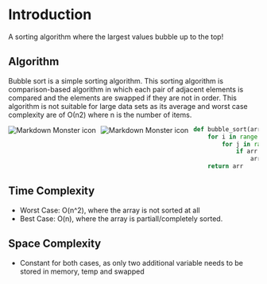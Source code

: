 # Introduction

A sorting algorithm where the largest values bubble up to the top!

## Algorithm
Bubble sort is a simple sorting algorithm. This sorting algorithm is comparison-based algorithm in which each pair of adjacent elements is compared and the elements are swapped if they are not in order. This algorithm is not suitable for large data sets as its average and worst case complexity are of Ο(n2) where n is the number of items.

<img src="https://upload.wikimedia.org/wikipedia/commons/c/c8/Bubble-sort-example-300px.gif"
     alt="Markdown Monster icon"
     style="float: left; margin-right: 10px;" />
     
<img src="https://www.w3resource.com/w3r_images/bubble-short.png"
     alt="Markdown Monster icon"
     style="float: left; margin-right: 10px;" />

```python
def bubble_sort(arr):
    for i in range(len(arr)):
        for j in range(len(arr) - i - 1):
            if arr[j] > arr[j + 1]:
                arr[j], arr[j + 1] = arr[j + 1], arr[j]
    return arr
```

## Time Complexity
- Worst Case: O(n^2), where the array is not sorted at all
- Best Case: O(n), where the array is partiall/completely sorted. 

## Space Complexity
- Constant for both cases, as only two additional variable needs to be stored in memory, temp and swapped
